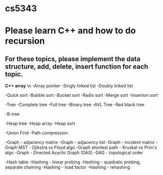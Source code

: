 # cs5343

Please learn C++ and how to do recursion
=========================
For these topics, please implement the data structure, add, delete, insert function for each topic.
-------------------------
**C++ array** \n
-Array pointer
-Singly linked list
-Doubly linked list

-Quick sort
-Bubble sort
-Bucket sort
-Radix sort
-Merge sort
-Insertion sort

-Tree
-Complete tree
-Full tree
-Binary tree
-AVL Tree
-Red black tree

-B-tree

-Heap tree
-Heap array
-Heap sort

-Union Find
-Path compression

-Graph - adjacency matrix
-Graph - adjacency list
-Graph - incident matrix
-Graph MST - Djikstra vs Floyd algo
-Graph shortest path - Kruskal vs Prim's algo
-Graph - Directed Acyclic Graph (DAG)
-DAG - topological order

-Hash table
-Hashing - linear probing
-Hashing - quadratic probing, separate chaining
-Hashing - load factor
-Hashing - rehashing


